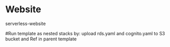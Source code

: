 # Website
serverless-website


#Run template as nested stacks by:
upload rds.yaml and cognito.yaml to S3 bucket and Ref in parent template
